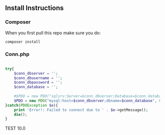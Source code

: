 ## Install Instructions
### Composer
When you first pull this repo make sure you do:
```sh
composer install
```

### Conn.php
```php

try{
	$conn_dbserver = '';
	$conn_dbusername = '';
	$conn_dbpassword = '';
	$conn_database = '';
	
	#$PDO = new PDO("sqlsrv:Server=$conn_dbserver;Database=$conn_database", $conn_dbusername, $conn_dbpassword);  #MS SQL Server
	$PDO = new PDO("mysql:host=$conn_dbserver;dbname=$conn_database", $conn_dbusername, $conn_dbpassword);		  #mySQL Server
}catch(PDOException $e){
	print 'Error!: Failed to connect due to ' . $e->getMessage();
    die();	
}
```
TEST 10.0
